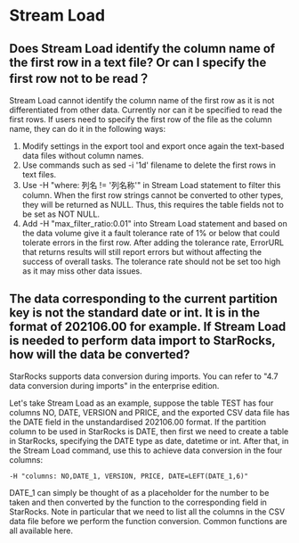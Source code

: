 # Stream Load

## Does Stream Load identify the column name of the first row in a text file? Or can I specify the first row not to be read？

Stream Load cannot identify the column name of the first row as it is not differentiated from other data. Currently nor can it be specified to read the first rows. If users need to specify the first row of the file as the column name, they can do it in the following ways:

1. Modify settings in the export tool and export once again the text-based data files without column names.
2. Use commands such as sed -i '1d' filename to delete the first rows in text files.
3. Use -H "where: 列名 != '列名称'" in Stream Load statement to filter this column. When the first row strings cannot be converted to other types, they will be returned as NULL. Thus, this requires the table fields not to be set as NOT NULL.
4. Add -H "max_filter_ratio:0.01" into Stream Load statement and based on the data volume give it a fault tolerance rate of 1% or below that could tolerate errors in the first row. After adding the tolerance rate, ErrorURL that returns results will still report errors but without affecting the success of overall tasks. The tolerance rate should not be set too high as it may miss other data issues.

## The data corresponding to the current partition key is not the standard date or int. It is in the format of 202106.00 for example. If Stream Load is needed to perform data import to StarRocks, how will the data be converted?

StarRocks supports data conversion during imports. You can refer to "4.7 data conversion during imports" in the enterprise edition.

Let's take Stream Load as an example, suppose the table TEST has four columns NO, DATE, VERSION and PRICE, and the exported CSV data file has the DATE field in the unstandardised 202106.00 format. If the partition column to be used in StarRocks is DATE, then first we need to create a table in StarRocks, specifying the DATE type as date, datetime or int. After that, in the Stream Load command, use this to achieve data conversion in the four columns:

```plain text
-H "columns: NO,DATE_1, VERSION, PRICE, DATE=LEFT(DATE_1,6)"
```

DATE_1 can simply be thought of as a placeholder for the number to be taken and then converted by the function to the corresponding field in StarRocks. Note in particular that we need to list all the columns in the CSV data file before we perform the function conversion. Common functions are all available here.
